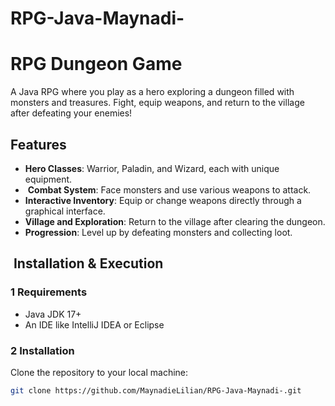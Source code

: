 # RPG-Java-Maynadi-
# RPG Dungeon Game

A Java RPG where you play as a hero exploring a dungeon filled with monsters and treasures. Fight, equip weapons, and return to the village after defeating your enemies!

## Features
-  **Hero Classes**: Warrior, Paladin, and Wizard, each with unique equipment.
- ️ **Combat System**: Face monsters and use various weapons to attack.
-  **Interactive Inventory**: Equip or change weapons directly through a graphical interface.
-  **Village and Exploration**: Return to the village after clearing the dungeon.
-  **Progression**: Level up by defeating monsters and collecting loot.

## ️ Installation & Execution
### 1 **Requirements**
- Java JDK 17+
- An IDE like IntelliJ IDEA or Eclipse

### 2 **Installation**
Clone the repository to your local machine:
```sh
git clone https://github.com/MaynadieLilian/RPG-Java-Maynadi-.git